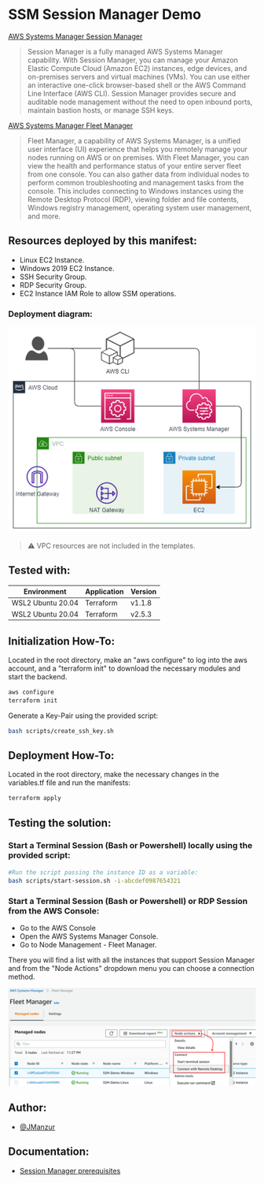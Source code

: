 # SSM Session Manager Demo

[AWS Systems Manager Session Manager](https://docs.aws.amazon.com/systems-manager/latest/userguide/session-manager.html)

>Session Manager is a fully managed AWS Systems Manager capability. With Session Manager, you can manage your Amazon Elastic Compute Cloud (Amazon EC2) instances, edge devices, and on-premises servers and virtual machines (VMs). You can use either an interactive one-click browser-based shell or the AWS Command Line Interface (AWS CLI). Session Manager provides secure and auditable node management without the need to open inbound ports, maintain bastion hosts, or manage SSH keys.

[AWS Systems Manager Fleet Manager](https://docs.aws.amazon.com/systems-manager/latest/userguide/fleet.html)

>Fleet Manager, a capability of AWS Systems Manager, is a unified user interface (UI) experience that helps you remotely manage your nodes running on AWS or on premises. With Fleet Manager, you can view the health and performance status of your entire server fleet from one console. You can also gather data from individual nodes to perform common troubleshooting and management tasks from the console. This includes connecting to Windows instances using the Remote Desktop Protocol (RDP), viewing folder and file contents, Windows registry management, operating system user management, and more.

## Resources deployed by this manifest:

- Linux EC2 Instance.
- Windows 2019 EC2 Instance.
- SSH Security Group.
- RDP Security Group.
- EC2 Instance IAM Role to allow SSM operations.

### Deployment diagram:

![App Screenshot](images/SSM_SessionManager.drawio.png)

>:warning: VPC resources are not included in the templates.

## Tested with: 

| Environment | Application | Version  |
| ----------------- |-----------|---------|
| WSL2 Ubuntu 20.04 | Terraform | v1.1.8 |
| WSL2 Ubuntu 20.04 | Terraform | v2.5.3 |

## Initialization How-To:

Located in the root directory, make an "aws configure" to log into the aws account, and a "terraform init" to download the necessary modules and start the backend.

```bash
aws configure
terraform init
```
Generate a Key-Pair using the provided script:

```bash
bash scripts/create_ssh_key.sh
```

## Deployment How-To:

Located in the root directory, make the necessary changes in the variables.tf file and run the manifests:

```bash
terraform apply
```

## Testing the solution:

### Start a Terminal Session (Bash or Powershell) locally using the provided script:

```bash
#Run the script passing the instance ID as a variable:
bash scripts/start-session.sh -i-abcdef0987654321
```

### Start a Terminal Session (Bash or Powershell) or RDP Session from the AWS Console:

- Go to the AWS Console
- Open the AWS Systems Manager Console.
- Go to Node Management - Fleet Manager.

There you will find a list with all the instances that support Session Manager and from the "Node Actions" dropdown menu you can choose a connection method.

![App Screenshot](images/From_Console.png)

## Author:

- [@JManzur](https://jmanzur.com)

## Documentation:

- [Session Manager prerequisites](https://docs.aws.amazon.com/systems-manager/latest/userguide/session-manager-prerequisites.html)